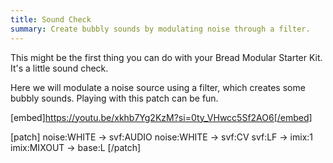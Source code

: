 ```yaml
---
title: Sound Check
summary: Create bubbly sounds by modulating noise through a filter.
---
```


This might be the first thing you can do with your Bread Modular Starter Kit. It's a little sound check.

Here we will modulate a noise source using a filter, which creates some bubbly sounds. Playing with this patch can be fun.

[embed]https://youtu.be/xkhb7Yg2KzM?si=0ty_VHwcc5Sf2AO6[/embed]

[patch]
noise:WHITE -> svf:AUDIO
noise:WHITE -> svf:CV
svf:LF -> imix:1
imix:MIXOUT -> base:L
[/patch]
